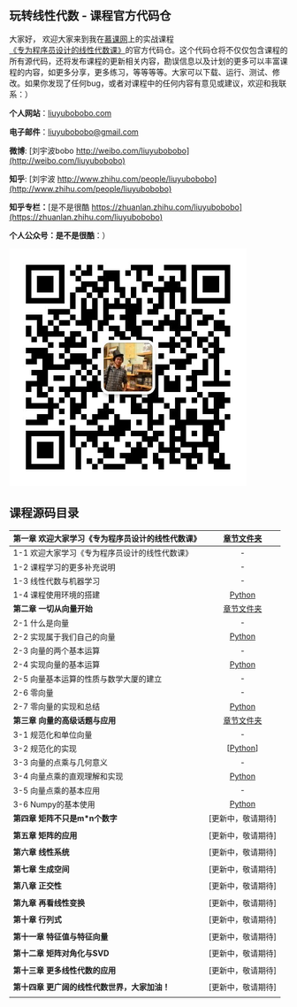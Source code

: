 ## 玩转线性代数 - 课程官方代码仓

大家好， 欢迎大家来到我在[慕课网](http://www.imooc.com/)上的实战课程[《专为程序员设计的线性代数课》]()的官方代码仓。这个代码仓将不仅仅包含课程的所有源代码，还将发布课程的更新相关内容，勘误信息以及计划的更多可以丰富课程的内容，如更多分享，更多练习，等等等等。大家可以下载、运行、测试、修改。如果你发现了任何bug，或者对课程中的任何内容有意见或建议，欢迎和我联系：）

**个人网站**：[liuyubobobo.com](http://liuyubobobo.com)

**电子邮件**：[liuyubobobo@gmail.com](mailto:liuyubobobo@gmail.com)

**微博**: [刘宇波bobo http://weibo.com/liuyubobobo](http://weibo.com/liuyubobobo)

**知乎**: [刘宇波 http://www.zhihu.com/people/liuyubobobo](http://www.zhihu.com/people/liuyubobobo)

**知乎专栏：**[是不是很酷 https://zhuanlan.zhihu.com/liuyubobobo](https://zhuanlan.zhihu.com/liuyubobobo)

**个人公众号：是不是很酷**：）

![qrcode](qrcode.jpg)


## 课程源码目录 

| **第一章 欢迎大家学习《专为程序员设计的线性代数课》** | [章节文件夹](01-Introduction/) |
| :--- | :---: |
| 1-1 欢迎大家学习《专为程序员设计的线性代数课》 | - |
| 1-2 课程学习的更多补充说明 | - |
| 1-3 线性代数与机器学习 | - |
| 1-4 课程使用环境的搭建 | [Python](01-Introduction/04-Development-Enviroment-Setup/) |
| **第二章 一切从向量开始** | [章节文件夹](02-Vectors/) |
| 2-1 什么是向量 | - |
| 2-2 实现属于我们自己的向量 | [Python](02-Vectors/02-Implement-Our-Own-Vector/) |
| 2-3 向量的两个基本运算 | - |
| 2-4 实现向量的基本运算 | [Python](02-Vectors/04-Implement-Vector-Operations/) |
| 2-5 向量基本运算的性质与数学大厦的建立 | - |
| 2-6 零向量 | - |
| 2-7 零向量的实现和总结 | [Python](02-Vectors/07-Implementation-of-Zero-Vector/) |
| **第三章 向量的高级话题与应用** | [章节文件夹](03-More-about-Vectors/) |
| 3-1 规范化和单位向量 | - |
| 3-2 规范化的实现 | [[Python](03-More-about-Vectors/02-Implementations-of-Dot-Product/)] |
| 3-3 向量的点乘与几何意义 | - |
| 3-4 向量点乘的直观理解和实现 | [Python](03-More-about-Vectors/04-Implementation-of-Dot-Product/) |
| 3-5 向量点乘的基本应用 | - |
| 3-6 Numpy的基本使用 | [Python](03-More-about-Vectors/06-Using-Numpy/) |
| **第四章 矩阵不只是m\*n个数字** | [更新中，敬请期待] |
| | |
| **第五章 矩阵的应用** | [更新中，敬请期待] |
| | |
| **第六章 线性系统** | [更新中，敬请期待] |
| | |
| **第七章 生成空间** | [更新中，敬请期待] |
| | |
| **第八章 正交性** | [更新中，敬请期待] |
| | |
| **第九章 再看线性变换** | [更新中，敬请期待] |
| | |
| **第十章 行列式** | [更新中，敬请期待] |
| | |
| **第十一章 特征值与特征向量** | [更新中，敬请期待] |
| | |
| **第十二章 矩阵对角化与SVD** | [更新中，敬请期待] |
| | |
| **第十三章 更多线性代数的应用** | [更新中，敬请期待] |
| | |
| **第十四章 更广阔的线性代数世界，大家加油！** | [更新中，敬请期待] | - |
| | | |
